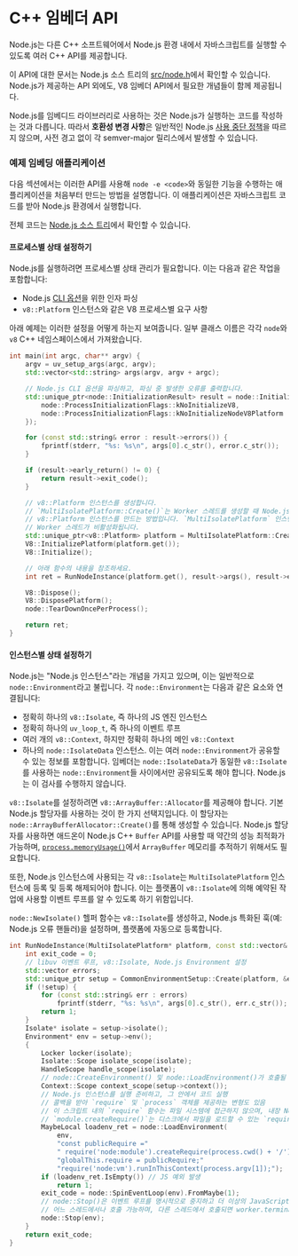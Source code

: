 # C++ 임베더 API

Node.js는 다른 C++ 소프트웨어에서 Node.js 환경 내에서 자바스크립트를 실행할 수 있도록 여러 C++ API를 제공합니다.

이 API에 대한 문서는 Node.js 소스 트리의 [src/node.h](https://github.com/nodejs/node/blob/HEAD/src/node.h)에서 확인할 수 있습니다. Node.js가 제공하는 API 외에도, V8 임베더 API에서 필요한 개념들이 함께 제공됩니다.

Node.js를 임베디드 라이브러리로 사용하는 것은 Node.js가 실행하는 코드를 작성하는 것과 다릅니다. 따라서 **호환성 변경 사항**은 일반적인 Node.js [사용 중단 정책](https://nodejs.org/docs/latest/api/deprecations.html)을 따르지 않으며, 사전 경고 없이 각 semver-major 릴리스에서 발생할 수 있습니다.


### 예제 임베딩 애플리케이션

다음 섹션에서는 이러한 API를 사용해 `node -e <code>`와 동일한 기능을 수행하는 애플리케이션을 처음부터 만드는 방법을 설명합니다. 이 애플리케이션은 자바스크립트 코드를 받아 Node.js 환경에서 실행합니다.

전체 코드는 [Node.js 소스 트리](https://github.com/nodejs/node/blob/HEAD/test/embedding/embedtest.cc)에서 확인할 수 있습니다.


#### 프로세스별 상태 설정하기

Node.js를 실행하려면 프로세스별 상태 관리가 필요합니다. 이는 다음과 같은 작업을 포함합니다:

- Node.js [CLI 옵션](https://nodejs.org/api/cli.html)을 위한 인자 파싱
- `v8::Platform` 인스턴스와 같은 V8 프로세스별 요구 사항

아래 예제는 이러한 설정을 어떻게 하는지 보여줍니다. 일부 클래스 이름은 각각 `node`와 `v8` C++ 네임스페이스에서 가져왔습니다.

```cpp
int main(int argc, char** argv) {
    argv = uv_setup_args(argc, argv);
    std::vector<std::string> args(argv, argv + argc);

    // Node.js CLI 옵션을 파싱하고, 파싱 중 발생한 오류를 출력합니다.
    std::unique_ptr<node::InitializationResult> result = node::InitializeOncePerProcess(args, {
        node::ProcessInitializationFlags::kNoInitializeV8,
        node::ProcessInitializationFlags::kNoInitializeNodeV8Platform
    });

    for (const std::string& error : result->errors()) {
        fprintf(stderr, "%s: %s\n", args[0].c_str(), error.c_str());
    }

    if (result->early_return() != 0) {
        return result->exit_code();
    }

    // v8::Platform 인스턴스를 생성합니다.
    // `MultiIsolatePlatform::Create()`는 Worker 스레드를 생성할 때 Node.js가 사용할 수 있는
    // v8::Platform 인스턴스를 만드는 방법입니다. `MultiIsolatePlatform` 인스턴스가 없으면
    // Worker 스레드가 비활성화됩니다.
    std::unique_ptr<v8::Platform> platform = MultiIsolatePlatform::Create(4);
    V8::InitializePlatform(platform.get());
    V8::Initialize();

    // 아래 함수의 내용을 참조하세요.
    int ret = RunNodeInstance(platform.get(), result->args(), result->exec_args());

    V8::Dispose();
    V8::DisposePlatform();
    node::TearDownOncePerProcess();

    return ret;
}
```


#### 인스턴스별 상태 설정하기

Node.js는 "Node.js 인스턴스"라는 개념을 가지고 있으며, 이는 일반적으로 `node::Environment`라고 불립니다. 각 `node::Environment`는 다음과 같은 요소와 연결됩니다:

-   정확히 하나의 `v8::Isolate`, 즉 하나의 JS 엔진 인스턴스
-   정확히 하나의 `uv_loop_t`, 즉 하나의 이벤트 루프
-   여러 개의 `v8::Context`, 하지만 정확히 하나의 메인 `v8::Context`
-   하나의 `node::IsolateData` 인스턴스. 이는 여러 `node::Environment`가 공유할 수 있는 정보를 포함합니다. 임베더는 `node::IsolateData`가 동일한 `v8::Isolate`를 사용하는 `node::Environment`들 사이에서만 공유되도록 해야 합니다. Node.js는 이 검사를 수행하지 않습니다.

`v8::Isolate`를 설정하려면 `v8::ArrayBuffer::Allocator`를 제공해야 합니다. 기본 Node.js 할당자를 사용하는 것이 한 가지 선택지입니다. 이 할당자는 `node::ArrayBufferAllocator::Create()`를 통해 생성할 수 있습니다. Node.js 할당자를 사용하면 애드온이 Node.js C++ `Buffer` API를 사용할 때 약간의 성능 최적화가 가능하며, [`process.memoryUsage()`](https://nodejs.org/docs/latest/api/process.html#processmemoryusage)에서 `ArrayBuffer` 메모리를 추적하기 위해서도 필요합니다.

또한, Node.js 인스턴스에 사용되는 각 `v8::Isolate`는 `MultiIsolatePlatform` 인스턴스에 등록 및 등록 해제되어야 합니다. 이는 플랫폼이 `v8::Isolate`에 의해 예약된 작업에 사용할 이벤트 루프를 알 수 있도록 하기 위함입니다.

`node::NewIsolate()` 헬퍼 함수는 `v8::Isolate`를 생성하고, Node.js 특화된 훅(예: Node.js 오류 핸들러)을 설정하며, 플랫폼에 자동으로 등록합니다.

```cpp
int RunNodeInstance(MultiIsolatePlatform* platform, const std::vector& args, const std::vector& exec_args) {
    int exit_code = 0;
    // libuv 이벤트 루프, v8::Isolate, Node.js Environment 설정
    std::vector errors;
    std::unique_ptr setup = CommonEnvironmentSetup::Create(platform, &errors, args, exec_args);
    if (!setup) {
        for (const std::string& err : errors)
            fprintf(stderr, "%s: %s\n", args[0].c_str(), err.c_str());
        return 1;
    }
    Isolate* isolate = setup->isolate();
    Environment* env = setup->env();
    {
        Locker locker(isolate);
        Isolate::Scope isolate_scope(isolate);
        HandleScope handle_scope(isolate);
        // node::CreateEnvironment() 및 node::LoadEnvironment()가 호출될 때 v8::Context를 진입해야 함
        Context::Scope context_scope(setup->context());
        // Node.js 인스턴스를 실행 준비하고, 그 안에서 코드 실행
        // 콜백을 받아 `require` 및 `process` 객체를 제공하는 변형도 있음
        // 이 스크립트 내의 `require` 함수는 파일 시스템에 접근하지 않으며, 내장 Node.js 모듈만 로드 가능
        // `module.createRequire()`는 디스크에서 파일을 로드할 수 있는 `require`를 생성하며, 내부 전용 `require` 함수 대신 표준 CommonJS 파일 로더 사용
        MaybeLocal loadenv_ret = node::LoadEnvironment(
            env,
            "const publicRequire ="
            " require('node:module').createRequire(process.cwd() + '/');"
            "globalThis.require = publicRequire;"
            "require('node:vm').runInThisContext(process.argv[1]);");
        if (loadenv_ret.IsEmpty()) // JS 예외 발생
            return 1;
        exit_code = node::SpinEventLoop(env).FromMaybe(1);
        // node::Stop()은 이벤트 루프를 명시적으로 중지하고 더 이상의 JavaScript 실행을 막음
        // 어느 스레드에서나 호출 가능하며, 다른 스레드에서 호출되면 worker.terminate()처럼 동작
        node::Stop(env);
    }
    return exit_code;
}
```



